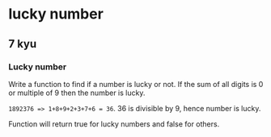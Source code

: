# lucky number
## 7 kyu

### Lucky number

Write a function to find if a number is lucky or not. If the sum of all digits is 0 or multiple of 9 then the number is lucky.

```1892376 => 1+8+9+2+3+7+6 = 36```. 36 is divisible by 9, hence number is lucky.

Function will return true for lucky numbers and false for others.
